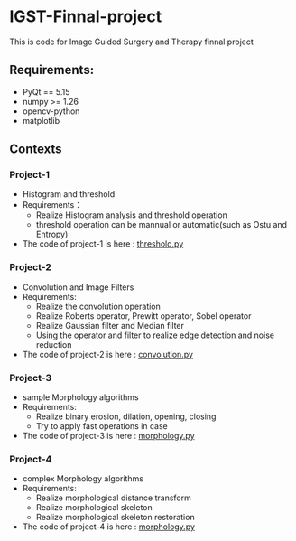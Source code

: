 # IGST-Finnal-project
This is code for Image Guided Surgery and Therapy finnal project

## Requirements:
- PyQt == 5.15
- numpy >= 1.26
- opencv-python
- matplotlib

## Contexts
### Project-1 
- Histogram and threshold
- Requirements：
  - Realize Histogram analysis and threshold operation
  - threshold operation can be mannual or automatic(such as Ostu and Entropy)
- The code of project-1 is here : [threshold.py](threshold.py)

### Project-2
- Convolution and Image Filters
- Requirements:
  - Realize the convolution operation
  - Realize Roberts operator, Prewitt operator, Sobel operator
  - Realize Gaussian filter and Median filter
  - Using the operator and filter to realize edge detection and noise reduction
- The code of project-2 is here : [convolution.py](convolution.py)

### Project-3
- sample Morphology algorithms
- Requirements:
  - Realize binary erosion, dilation, opening, closing
  - Try to apply fast operations in case
- The code of project-3 is here : [morphology.py](mophology.py)

### Project-4
- complex Morphology algorithms
- Requirements:
  - Realize morphological distance transform
  - Realize morphological skeleton
  - Realize morphological skeleton restoration
- The code of project-4 is here : [morphology.py](morphology.py)
